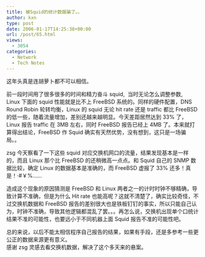 ```yaml
---
title: 被Squid的统计数据骗了。。
author: kxn
type: post
date: 2006-01-17T14:25:38+00:00
url: /post/65.html
views:
  - 3054
categories:
  - Network
  - Tech Notes
---
```


这年头真是连胡萝卜都不可以相信。

前一段时间用了很多很多的时间和精力奋斗 squid,  当时无论怎么调整参数,  Linux 下面的 squid 性能就是比不上 FreeBSD 系统的。同样的硬件配置，DNS Round Robin 轮转均衡，Linux 的 squid 无论 hit rate 还是 traffic 都比 FreeBSD 的低一些，随着流量增加，差别还越来越明显。今天差距居然达到 33% 了，Linux 报告 traffic 在 3MB 左右，同时 FreeBSD 报告已经上 4MB 了。本来就打算得出结论，FreeBSD 作 Squid 确实有天然优势，没有想到，这只是一场骗局。。

zsg 今天察看了一下这些 squid 对应交换机网口的流量，结果发现基本是一样的，而且 Linux 那个比 FreeBSD 的还稍微高一点点。和 Squid 自己的 SNMP 数据比较，确定 Linux 的数据基本是准确的，而 FreeBSD 虚报了 33% 还多！真是！·#￥%……

造成这个现象的原因猜测是 FreeBSD 和 Linux 两者之一的计时时钟不够精确，导致计算不准确，但是为什么 Hit rate 也能高呢？这就不清楚了，确实比较奇怪，不过交换机数据和 FreeBSD 报告的差别很大也是铁板钉钉的事实，所以只能自己认为，时钟不准确，导致其他逻辑都混乱了罢。。。再怎么说，交换机出现单个口统计结果不准的可能性，也要远小于不同机器上面 Squid 报告不准的可能性吧。

总的来说，以后不能太相信程序自己报告的结果，如果有手段，还是多参考一些更公正的数据来源更有意义。  
感谢 zsg 灵感去看交换机数据，解决了这个多天来的悬案。
